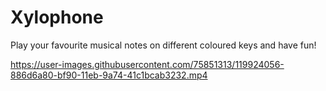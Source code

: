 # Xylophone

Play your favourite musical notes on different coloured keys and have fun!


https://user-images.githubusercontent.com/75851313/119924056-886d6a80-bf90-11eb-9a74-41c1bcab3232.mp4



